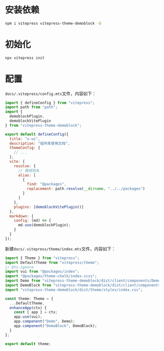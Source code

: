 # 安装依赖

<!-- @vitepress-demo-preview/component @vitepress-demo-preview/plugin -->
<!-- vitepress-demoblock Invalid options, either `theme` or `themes` must be provided -->
<!-- vitepress-theme-demoblock -->

```bash
npm i vitepress vitepress-theme-demoblock -D
```

# 初始化

```bash
npx vitepress init
```

# 配置

`docs/.vitepress/config.mts`文件，内容如下：

```javascript
import { defineConfig } from "vitepress";
import path from "path";
import {
  demoblockPlugin,
  demoblockVitePlugin
} from "vitepress-theme-demoblock";

export default defineConfig({
  title: "v-ui",
  description: "组件库使用文档",
  themeConfig: {
    // ...
  },
  vite: {
    resolve: {
      // 路径别名
      alias: [
        {
          find: "@packages",
          replacement: path.resolve(__dirname, "../../packages")
        }
      ]
    },
    plugins: [demoblockVitePlugin()]
  },
  markdown: {
    config: (md) => {
      md.use(demoblockPlugin);
    }
  }
});
```

新建`docs/.vitepress/theme/index.mts`文件，内容如下：

```javascript
import { Theme } from "vitepress";
import DefaultTheme from "vitepress/theme";
// @ts-ignore
import vui from "@packages/index";
import "@packages/theme-chalk/index.scss";
import Demo from "vitepress-theme-demoblock/dist/client/components/Demo.vue";
import DemoBlock from "vitepress-theme-demoblock/dist/client/components/DemoBlock.vue";
import "vitepress-theme-demoblock/dist/theme/styles/index.css";

const theme: Theme = {
  ...DefaultTheme,
  enhanceApp(ctx) {
    const { app } = ctx;
    app.use(vui);
    app.component("Demo", Demo);
    app.component("DemoBlock", DemoBlock);
  }
};

export default theme;
```

